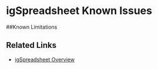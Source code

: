 ﻿<!--
|metadata|
{
    "fileName": "igspreadsheet-known-issues",
    "controlName": "igSpreadsheet",
    "tags": ["Known Issues"]
}
|metadata|
-->

# igSpreadsheet Known Issues

##Known Limitations


## Related Links
-   [igSpreadsheet Overview](igSpreadsheet-Overview.html)

 

 


